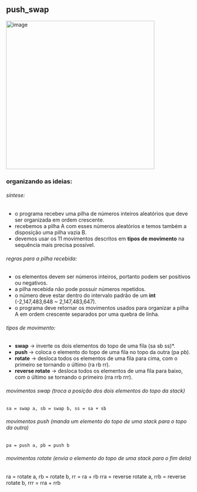 ## push_swap

<img width="403" alt="image" src="https://user-images.githubusercontent.com/81334995/179250784-b24718ed-c5d9-4784-b9c3-b97f82d3ac73.png">

### organizando as ideias:

###### síntese:
- o programa recebev uma pilha de números inteiros aleatórios que deve ser organizada em ordem crescente.
- recebemos a pilha A com esses números aleatórios e temos também a disposíção uma pilha vazia B.
- devemos usar os 11 movimentos descritos em **tipos de movimento** na sequência mais precisa possível.

###### regras para a pilha recebida:
- os elementos devem ser números inteiros, portanto podem ser positivos ou negativos.
- a pilha recebida não pode possuir números repetidos.
- o número deve estar dentro do intervalo padrão de um **int** (-2,147,483,648 ~ 2,147,483,647).
- o programa deve retornar os movimentos usados para organizar a pilha A em ordem crescente separados por uma quebra de linha.

###### tipos de movimento:
- **swap** -> inverte os dois elementos do topo de uma fila (sa sb ss)*.
- **push** -> coloca o elemento do topo de uma fila no topo da outra  (pa pb).
- **rotate** -> desloca todos os elementos de uma fila para cima, com o primeiro se tornando o último (ra rb rr).
- **reverse rotate** -> desloca todos os elementos de uma fila para baixo, com o último se tornando o primeiro (rra rrb rrr).

###### movimentos swap (troca a posição dos dois elementos do topo da stack)
```
sa = swap a, sb = swap b, ss = sa + sb
```
###### movimentos push (manda um elemento do topo de uma stack para o topo da outra)
```
pa = push a, pb = push b
```
###### movimentos rotate (envia o elemento do topo de uma stack para o fim dela)
ra = rotate a, rb = rotate b, rr = ra + rb
rra = reverse rotate a, rrb = reverse rotate b, rrr = rra + rrb
```


